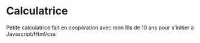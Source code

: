 # Calculatrice
Petite calculatrice fait en coopération avec mon fils de 10 ans
pour s'initier à Javascript/Html/css
